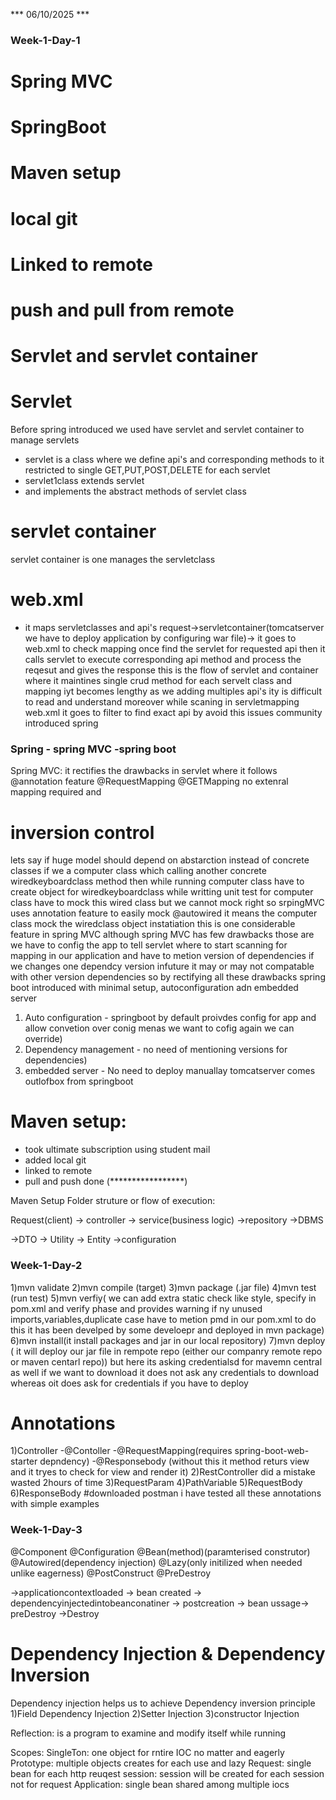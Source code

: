 *** 06/10/2025 ***
### Week-1-Day-1 ###
# Spring MVC
# SpringBoot
# Maven setup
# local git
# Linked to remote
# push and pull from remote
# Servlet and servlet container
  # Servlet
  Before spring introduced we used have servlet and servlet container to manage servlets
  - servlet is a class where we define api's and corresponding methods to it restricted to single GET,PUT,POST,DELETE for each servlet
  - servlet1class extends servlet
  - and implements the abstract methods of servlet class
 # servlet container
  servlet container is one manages the servletclass
 # web.xml
  - it maps servletclasses and api's
  request->servletcontainer(tomcatserver we have to deploy application by configuring war file)-> it goes to web.xml to check mapping
  once find the servlet for requested api then it calls servlet to execute corresponding api method and process the reqesut and gives the response
  this is the flow of servlet and container where it maintines single crud method for each servelt class and mapping iyt becomes lengthy as we adding multiples api's ity is difficult to read and understand moreover
  while scaning in servletmapping web.xml it goes to filter to find exact api
  by  avoid this issues community introduced spring 
  ### Spring - spring MVC -spring boot ###
  Spring MVC: it rectifies the drawbacks in servlet where it follows @annotation feature 
  @RequestMapping
  @GETMapping no extenral mapping required
  and 
  # inversion control
  lets say if huge model should depend on abstarction instead of concrete classes
  if we a computer class which calling another concrete wiredkeyboardclass method 
then while running computer class have to create object for wiredkeyboardclass
while writting unit test for computer class have to mock this wired class but we cannot mock right
so srpingMVC uses annotation feature to easily mock @autowired it means the computer class mock the wiredclass object instatiation
this is one considerable feature in spring MVC 
although spring MVC has few drawbacks those are we have to config the app to tell servlet where to start scanning for mapping in our application
and have to metion version of dependencies if we changes one dependcy version infuture it may or may not compatable with other version dependencies
so by rectifying all these drawbacks spring boot introduced with minimal setup, autoconfiguration adn embedded server 

1) Auto configuration - springboot by default proivdes config for app and allow convetion over conig menas we want to cofig again we can override)
2) Dependency management - no need of mentioning versions for dependencies)
3) embedded server - No need to deploy manuallay tomcatserver comes outlofbox from springboot
# Maven setup:
- took ultimate subscription using student mail
- added local git 
- linked to remote
- pull and push done (*****************)

Maven Setup Folder struture or flow of execution:

Request(client) -> controller -> service(business logic) ->repository ->DBMS

->DTO -> Utility -> Entity ->configuration


### Week-1-Day-2 ###

1)mvn validate
2)mvn compile (target)
3)mvn package (.jar file)
4)mvn test (run test)
5)mvn verfiy( we can add extra static check like style, specify in pom.xml and verify phase and provides warning if ny unused imports,variables,duplicate case have to metion pmd in our pom.xml to do this it has been develped by some develoepr and deployed in mvn package) 
6)mvn install(it install packages and jar in our local repository)
7)mvn deploy ( it will deploy our jar file in rempote repo (either our companry remote repo or maven centarl repo)) but here its asking credentialsd for mavemn central as well if we want to download it does not ask any credentials to download whereas oit does ask for credentials if you have to deploy 

# Annotations
 1)Controller
 -@Contoller
 -@RequestMapping(requires spring-boot-web-starter depndency)
 -@Responsebody (without this it method returs view and it tryes to check for view and render it)
 2)RestController
 did a mistake wasted 2hours of time
 3)RequestParam
 4)PathVariable
 5)RequestBody
 6)ResponseBody
#downloaded postman
 i have tested all these annotations with simple examples


### Week-1-Day-3 ###
@Component
@Configuration
@Bean(method)(paramterised construtor)
@Autowired(dependency injection)
@Lazy(only initilized when needed unlike eagerness)
@PostConstruct
@PreDestroy

->applicationcontextloaded -> bean created -> dependencyinjectedintobeanconatiner -> postcreation -> bean ussage-> preDestroy ->Destroy


# Dependency Injection & Dependency Inversion 
Dependency injection helps us to achieve Dependency inversion principle
1)Field Dependency Injection
2)Setter Injection
3)constructor Injection

Reflection: is a program to examine and modify itself while running


Scopes:
SingleTon: one object for rntire IOC no matter and eagerly
Prototype: multiple objects creates for each use and lazy
Request: single bean for each http reuqest
session: session will be created for each session not for request
Application: single bean shared among multiple iocs


